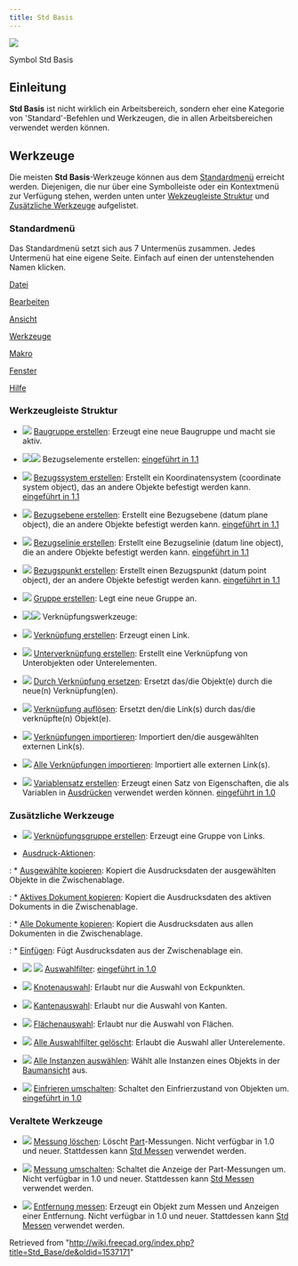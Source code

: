 ```yaml
---
title: Std Basis
---
```


![](/src/assets/images/Freecad.svg)

Symbol Std Basis

## Einleitung

**Std Basis** ist nicht wirklich ein Arbeitsbereich, sondern eher eine Kategorie von 'Standard'-Befehlen und Werkzeugen, die in allen Arbeitsbereichen verwendet werden können.

## Werkzeuge

Die meisten **Std Basis**-Werkzeuge können aus dem [Standardmenü](/Standard_Menu/de "Standard Menu/de") erreicht werden. Diejenigen, die nur über eine Symbolleiste oder ein Kontextmenü zur Verfügung stehen, werden unten unter [Wekzeugleiste Struktur](#Wekzeugleiste_Struktur) und [Zusätzliche Werkzeuge](#Zusätzliche_Werkzeuge) aufgelistet.

### Standardmenü

Das Standardmenü setzt sich aus 7 Untermenüs zusammen. Jedes Untermenü hat eine eigene Seite. Einfach auf einen der untenstehenden Namen klicken.

[Datei](/Std_File_Menu/de "Std File Menu/de")

[Bearbeiten](/Std_Edit_Menu/de "Std Edit Menu/de")

[Ansicht](/Std_View_Menu/de "Std View Menu/de")

[Werkzeuge](/Std_Tools_Menu/de "Std Tools Menu/de")

[Makro](/Std_Macro_Menu/de "Std Macro Menu/de")

[Fenster](/Std_Windows_Menu/de "Std Windows Menu/de")

[Hilfe](/Std_Help_Menu/de "Std Help Menu/de")

### Werkzeugleiste Struktur

- ![](/src/assets/images/Std_Part.svg) [Baugruppe erstellen](/Std_Part/de "Std Part/de"): Erzeugt eine neue Baugruppe und macht sie aktiv.

- ![](/src/assets/images/Part_CoordinateSystem.svg)![](/src/assets/images/Toolbar_flyout_arrow_blue_background.svg) Bezugselemente erstellen: [eingeführt in 1.1](/Release_notes_1.1/de "Release notes 1.1/de")

- ![](/src/assets/images/Part_CoordinateSystem.svg) [Bezugssystem erstellen](/Part_CoordinateSystem/de "Part CoordinateSystem/de"): Erstellt ein Koordinatensystem (coordinate system object), das an andere Objekte befestigt werden kann. [eingeführt in 1.1](/Release_notes_1.1/de "Release notes 1.1/de")

- ![](/src/assets/images/Part_DatumPlane.svg) [Bezugsebene erstellen](/Part_DatumPlane/de "Part DatumPlane/de"): Erstellt eine Bezugsebene (datum plane object), die an andere Objekte befestigt werden kann. [eingeführt in 1.1](/Release_notes_1.1/de "Release notes 1.1/de")

- ![](/src/assets/images/Part_DatumLine.svg) [Bezugselinie erstellen](/Part_DatumLine/de "Part DatumLine/de"): Erstellt eine Bezugselinie (datum line object), die an andere Objekte befestigt werden kann. [eingeführt in 1.1](/Release_notes_1.1/de "Release notes 1.1/de")

- ![](/src/assets/images/Part_DatumPoint.svg) [Bezugspunkt erstellen](/Part_DatumPoint "Part DatumPoint"): Erstellt einen Bezugspunkt (datum point object), der an andere Objekte befestigt werden kann. [eingeführt in 1.1](/Release_notes_1.1/de "Release notes 1.1/de")

- ![](/src/assets/images/Std_Group.svg) [Gruppe erstellen](/Std_Group/de "Std Group/de"): Legt eine neue Gruppe an.

- ![](/src/assets/images/Std_LinkMake.svg)![](/src/assets/images/Toolbar_flyout_arrow_blue_background.svg) Verknüpfungswerkzeuge:

- ![](/src/assets/images/Std_LinkMake.svg) [Verknüpfung erstellen](/Std_LinkMake/de "Std LinkMake/de"): Erzeugt einen Link.

- ![](/src/assets/images/Std_LinkMakeRelative.svg) [Unterverknüpfung erstellen](/Std_LinkMakeRelative/de "Std LinkMakeRelative/de"): Erstellt eine Verknüpfung von Unterobjekten oder Unterelementen.

- ![](/src/assets/images/Std_LinkReplace.svg) [Durch Verknüpfung ersetzen](/Std_LinkReplace/de "Std LinkReplace/de"): Ersetzt das/die Objekt(e) durch die neue(n) Verknüpfung(en).

- ![](/src/assets/images/Std_LinkUnlink.svg) [Verknüpfung auflösen](/Std_LinkUnlink/de "Std LinkUnlink/de"): Ersetzt den/die Link(s) durch das/die verknüpfte(n) Objekt(e).

- ![](/src/assets/images/Std_LinkImport.svg) [Verknüpfungen importieren](/Std_LinkImport/de "Std LinkImport/de"): Importiert den/die ausgewählten externen Link(s).

- ![](/src/assets/images/Std_LinkImportAll.svg) [Alle Verknüpfungen importieren](/Std_LinkImportAll/de "Std LinkImportAll/de"): Importiert alle externen Link(s).

- ![](/src/assets/images/Std_VarSet.svg) [Variablensatz erstellen](/Std_VarSet/de "Std VarSet/de"): Erzeugt einen Satz von Eigenschaften, die als Variablen in [Ausdrücken](/Expressions/de "Expressions/de") verwendet werden können. [eingeführt in 1.0](/Release_notes_1.0/de "Release notes 1.0/de")

### Zusätzliche Werkzeuge

- ![](/src/assets/images/Std_LinkMakeGroup.svg) [Verknüpfungsgruppe erstellen](/index.php?title=Std_LinkMakeGroup/de&action=edit&redlink=1 "Std LinkMakeGroup/de (page does not exist)"): Erzeugt eine Gruppe von Links.

- [Ausdruck-Aktionen](/Std_Expressions/de "Std Expressions/de"):

: \* [Ausgewählte kopieren](/Std_Expressions#Copy_selected/de "Std Expressions"): Kopiert die Ausdrucksdaten der ausgewählten Objekte in die Zwischenablage.

: \* [Aktives Dokument kopieren](/Std_Expressions#Copy_active_document/de "Std Expressions"): Kopiert die Ausdrucksdaten des aktiven Dokuments in die Zwischenablage.

: \* [Alle Dokumente kopieren](/Std_Expressions#Copy_all_documents/de "Std Expressions"): Kopiert die Ausdrucksdaten aus allen Dokumenten in die Zwischenablage.

: \* [Einfügen](/Std_Expressions#Paste/de "Std Expressions"): Fügt Ausdrucksdaten aus der Zwischenablage ein.

- ![](/src/assets/images/Part_SelectFilter.svg) ![](/src/assets/images/Toolbar_flyout_arrow_blue_background.svg) [Auswahlfilter](/Part_SelectFilter/de "Part SelectFilter/de"): [eingeführt in 1.0](/Release_notes_1.0/de "Release notes 1.0/de")

- ![](/src/assets/images/Vertex-selection.svg) [Knotenauswahl](/Part_SelectFilter/de#Knotenauswahl "Part SelectFilter/de"): Erlaubt nur die Auswahl von Eckpunkten.

- ![](/src/assets/images/Edge-selection.svg) [Kantenauswahl](/Part_SelectFilter/de#Kantenauswahl "Part SelectFilter/de"): Erlaubt nur die Auswahl von Kanten.

- ![](/src/assets/images/Face-selection.svg) [Flächenauswahl](/Part_SelectFilter/de#Flächenauswahl "Part SelectFilter/de"): Erlaubt nur die Auswahl von Flächen.

- ![](/src/assets/images/Clear-selection.svg) [Alle Auswahlfilter gelöscht](/Part_SelectFilter#All_selection_filters_cleared/de "Part SelectFilter"): Erlaubt die Auswahl aller Unterelemente.

- ![](/src/assets/images/Std_TreeSelectAllInstances.svg) [Alle Instanzen auswählen](/Std_TreeSelectAllInstances/de "Std TreeSelectAllInstances/de"): Wählt alle Instanzen eines Objekts in der [Baumansicht](/Tree_view/de "Tree view/de") aus.

- ![](/src/assets/images/Std_ToggleFreeze.svg) [Einfrieren umschalten](/Std_ToggleFreeze/de "Std ToggleFreeze/de"): Schaltet den Einfrierzustand von Objekten um. [eingeführt in 1.0](/Release_notes_1.0/de "Release notes 1.0/de")

### Veraltete Werkzeuge

- ![](/src/assets/images/View_Measure_Clear_All.svg) [Messung löschen](/View_Measure_Clear_All/de "View Measure Clear All/de"): Löscht [Part](/Part_Workbench/de "Part Workbench/de")-Messungen. Nicht verfügbar in 1.0 und neuer. Stattdessen kann [Std Messen](/Std_Measure/de "Std Measure/de") verwendet werden.

- ![](/src/assets/images/View_Measure_Toggle_All.svg) [Messung umschalten](/View_Measure_Toggle_All/de "View Measure Toggle All/de"): Schaltet die Anzeige der Part-Messungen um. Nicht verfügbar in 1.0 und neuer. Stattdessen kann [Std Messen](/Std_Measure/de "Std Measure/de") verwendet werden.

- ![](/src/assets/images/Std_MeasureDistance.svg) [Entfernung messen](/Std_MeasureDistance/de "Std MeasureDistance/de"): Erzeugt ein Objekt zum Messen und Anzeigen einer Entfernung. Nicht verfügbar in 1.0 und neuer. Stattdessen kann [Std Messen](/Std_Measure/de "Std Measure/de") verwendet werden.

Retrieved from "<http://wiki.freecad.org/index.php?title=Std_Base/de&oldid=1537171>"
